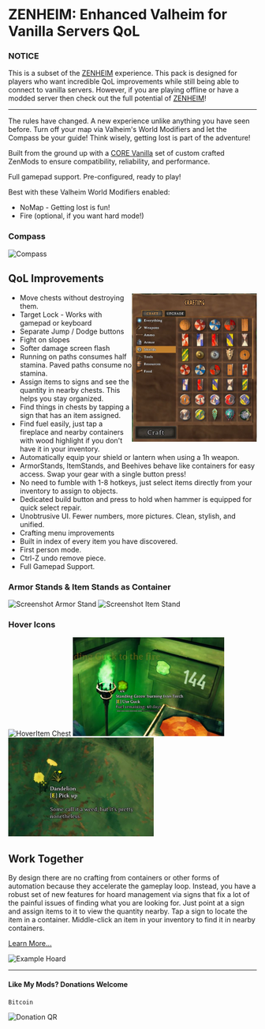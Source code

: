# ZENHEIM: Enhanced Valheim for Vanilla Servers QoL

### NOTICE 
This is a subset of the [ZENHEIM](https://thunderstore.io/c/valheim/p/ZenDragon/ZENHEIM/) experience.  This pack is designed for players who want incredible QoL improvements while still being able to connect to vanilla servers.  However, if you are playing offline or have a modded server then check out the full potential of [ZENHEIM](https://thunderstore.io/c/valheim/p/ZenDragon/ZENHEIM/)!

---

The rules have changed.  A new experience unlike anything you have seen before.  Turn off your map via Valheim's World Modifiers and let the Compass be your guide! Think wisely, getting lost is part of the adventure!  

Built from the ground up with a [CORE Vanilla](https://thunderstore.io/c/valheim/p/ZenDragon/ZenModpack_VANILLA/) set of custom crafted ZenMods to ensure compatibility, reliability, and performance.

Full gamepad support. Pre-configured, ready to play! 

Best with these Valheim World Modifiers enabled:
- NoMap - Getting lost is fun!
- Fire (optional, if you want hard mode!)

### Compass

<img alt="Compass" src="https://raw.githubusercontent.com/ZenDragonX/ZenMods_Valheim/refs/heads/main/screenshots/ZenCompass/land.jpg" height="300">

## QoL Improvements

<img alt="Compass" align="right" src="https://raw.githubusercontent.com/ZenDragonX/ZenMods_Valheim/refs/heads/main/screenshots/ZenUI/crafting.jpg" height="300">

- Move chests without destroying them.
- Target Lock - Works with gamepad or keyboard
- Separate Jump / Dodge buttons
- Fight on slopes
- Softer damage screen flash
- Running on paths consumes half stamina. Paved paths consume no stamina.
- Assign items to signs and see the quantity in nearby chests. This helps you stay organized.
- Find things in chests by tapping a sign that has an item assigned.
- Find fuel easily, just tap a fireplace and nearby containers with wood highlight if you don't have it in your inventory.
- Automatically equip your shield or lantern when using a 1h weapon.
- ArmorStands, ItemStands, and Beehives behave like containers for easy access.  Swap your gear with a single button press!
- No need to fumble with 1-8 hotkeys, just select items directly from your inventory to assign to objects.
- Dedicated build button and press to hold when hammer is equipped for quick select repair.
- Unobtrusive UI. Fewer numbers, more pictures. Clean, stylish, and unified.
- Crafting menu improvements
- Built in index of every item you have discovered.
- First person mode.
- Ctrl-Z undo remove piece.
- Full Gamepad Support.

### Armor Stands & Item Stands as Container

<img alt="Screenshot Armor Stand" src="https://raw.githubusercontent.com/ZenDragonX/ZenMods_Valheim/refs/heads/main/screenshots/ZenItemStands/armorstand.jpg" height="230"/>

<img alt="Screenshot Item Stand" src="https://raw.githubusercontent.com/ZenDragonX/ZenMods_Valheim/refs/heads/main/screenshots/ZenItemStands/itemstand.jpg" height="230"/>


### Hover Icons

<img alt="HoverItem Chest" src="https://raw.githubusercontent.com/ZenDragonX/ZenMods_Valheim/refs/heads/main/screenshots/ZenHoverItem/container.jpg" height="200">

<img alt="HoverItem Chest" src="https://raw.githubusercontent.com/ZenDragonX/ZenMods_Valheim/refs/heads/main/screenshots/ZenHoverItem/fuelremaining.jpg" height="200">

<img alt="HoverItem Branch" src="https://raw.githubusercontent.com/ZenDragonX/ZenMods_Valheim/refs/heads/main/screenshots/ZenHoverItem/itemdrop.jpg" height="200">

## Work Together

By design there are no crafting from containers or other forms of automation because they accelerate the gameplay loop. Instead, you have a robust set of new features for hoard management via signs that fix a lot of the painful issues of finding what you are looking for.  Just point at a sign and assign items to it to view the quantity nearby.  Tap a sign to locate the item in a container.  Middle-click an item in your inventory to find it in nearby containers.

[Learn More...](https://thunderstore.io/c/valheim/p/ZenDragon/ZenSign/)

![Example Hoard](https://raw.githubusercontent.com/ZenDragonX/ZenMods_Valheim/refs/heads/main/screenshots/ZenSign/example.jpg)

---
#### Like My Mods? Donations Welcome

`Bitcoin`

<img alt="Donation QR" src="https://raw.githubusercontent.com/ZenDragonX/ZenMods_Valheim/refs/heads/main/BTC_QR.png" width=180>
